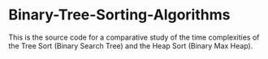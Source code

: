 # Binary-Tree-Sorting-Algorithms
This is the source code for a comparative study of the time complexities of the Tree Sort (Binary Search Tree) and the Heap Sort (Binary Max Heap).
